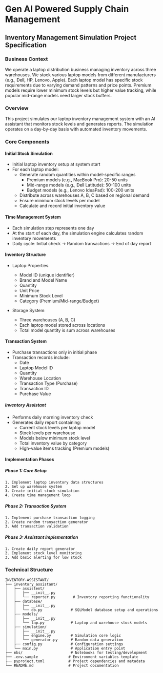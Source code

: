 # Gen AI Powered Supply Chain Management
## Inventory Management Simulation Project Specification
### Business Context
We operate a laptop distribution business managing inventory across three warehouses. We stock various laptop models from different manufacturers (e.g., Dell, HP, Lenovo, Apple). Each laptop model has specific stock requirements due to varying demand patterns and price points. Premium models require lower minimum stock levels but higher value tracking, while popular mid-range models need larger stock buffers.
### Overview
This project simulates our laptop inventory management system with an AI assistant that monitors stock levels and generates reports. The simulation operates on a day-by-day basis with automated inventory movements.

### Core Components
#### Initial Stock Simulation
- Initial laptop inventory setup at system start
- For each laptop model:
    - Generate random quantities within model-specific ranges
        - Premium models (e.g., MacBook Pro): 20-50 units
        - Mid-range models (e.g., Dell Latitude): 50-100 units
        - Budget models (e.g., Lenovo IdeaPad): 100-200 units
    - Distribute across warehouses A, B, C based on regional demand
    - Ensure minimum stock levels per model
    - Calculate and record initial inventory value

#### Time Management System
- Each simulation step represents one day
- At the start of each day, the simulation engine calculates random inventory movements
- Daily cycle: Initial check → Random transactions → End of day report

#### Inventory Structure
- Laptop Properties
    - Model ID (unique identifier)
    - Brand and Model Name
    - Quantity
    - Unit Price
    - Minimum Stock Level
    - Category (Premium/Mid-range/Budget)

- Storage System
    - Three warehouses (A, B, C)
    - Each laptop model stored across locations
    - Total model quantity is sum across warehouses

#### Transaction System
- Purchase transactions only in initial phase
- Transaction records include:
    - Date
    - Laptop Model ID
    - Quantity
    - Warehouse Location
    - Transaction Type (Purchase)
    - Transaction ID
    - Purchase Value

##### Inventory Assistant
- Performs daily morning inventory check
- Generates daily report containing:
    - Current stock levels per laptop model
    - Stock levels per warehouse
    - Models below minimum stock level
    - Total inventory value by category
    - High-value items tracking (Premium models)

#### Implementation Phases
##### Phase 1: Core Setup
    1. Implement laptop inventory data structures
    2. Set up warehouse system
    3. Create initial stock simulation
    4. Create time management loop

##### Phase 2: Transaction System
    1. Implement purchase transaction logging
    2. Create random transaction generator
    3. Add transaction validation

##### Phase 3: Assistant Implementation
    1. Create daily report generator
    2. Implement stock level monitoring
    3. Add basic alerting for low stock

### Technical Structure
```
INVENTORY-ASSISTANT/
├── inventory_assistant/
│   ├── assistent/
│   │   ├── __init__.py
│   │   └── reporter.py        # Inventory reporting functionality
│   ├── database/
│   │   ├── __init__.py
│   │   └── db.py             # SQLModel database setup and operations
│   ├── models/
│   │   ├── __init__.py
│   │   └── lap.py            # Laptop and warehouse stock models
│   ├── simulation/
│   │   ├── __init__.py
│   │   ├── engine.py         # Simulation core logic
│   │   └── generator.py      # Random data generation
│   ├── config.py             # Configuration settings
│   └── main.py               # Application entry point
├── nbs/                      # Notebooks for testing/development
├── .env.sample              # Environment variables template
├── pyproject.toml           # Project dependencies and metadata
└── README.md                # Project documentation
```
